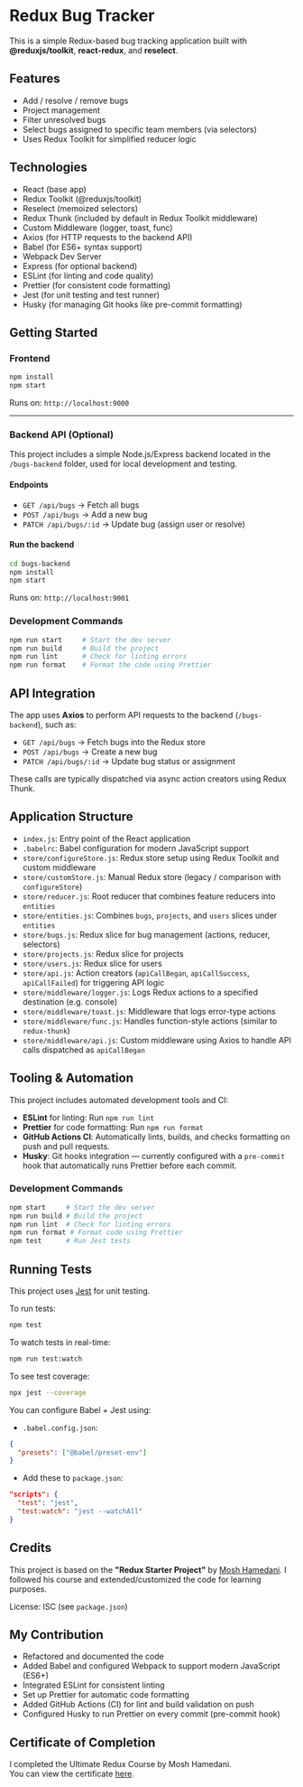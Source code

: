 # Redux Bug Tracker

This is a simple Redux-based bug tracking application built with **@reduxjs/toolkit**, **react-redux**, and **reselect**.

## Features

- Add / resolve / remove bugs
- Project management
- Filter unresolved bugs
- Select bugs assigned to specific team members (via selectors)
- Uses Redux Toolkit for simplified reducer logic

## Technologies

- React (base app)
- Redux Toolkit (@reduxjs/toolkit)
- Reselect (memoized selectors)
- Redux Thunk (included by default in Redux Toolkit middleware)
- Custom Middleware (logger, toast, func)
- Axios (for HTTP requests to the backend API)
- Babel (for ES6+ syntax support)
- Webpack Dev Server
- Express (for optional backend)
- ESLint (for linting and code quality)
- Prettier (for consistent code formatting)
- Jest (for unit testing and test runner)
- Husky (for managing Git hooks like pre-commit formatting)

## Getting Started

### Frontend

```bash
npm install
npm start
```

Runs on: `http://localhost:9000`

---

### Backend API (Optional)

This project includes a simple Node.js/Express backend located in the `/bugs-backend` folder, used for local development and testing.

#### Endpoints

- `GET /api/bugs` → Fetch all bugs
- `POST /api/bugs` → Add a new bug
- `PATCH /api/bugs/:id` → Update bug (assign user or resolve)

#### Run the backend

```bash
cd bugs-backend
npm install
npm start
```

Runs on: `http://localhost:9001`

### Development Commands

```bash
npm run start     # Start the dev server
npm run build     # Build the project
npm run lint      # Check for linting errors
npm run format    # Format the code using Prettier
```

## API Integration

The app uses **Axios** to perform API requests to the backend (`/bugs-backend`), such as:

- `GET /api/bugs` → Fetch bugs into the Redux store
- `POST /api/bugs` → Create a new bug
- `PATCH /api/bugs/:id` → Update bug status or assignment

These calls are typically dispatched via async action creators using Redux Thunk.

## Application Structure

- `index.js`: Entry point of the React application
- `.babelrc`: Babel configuration for modern JavaScript support
- `store/configureStore.js`: Redux store setup using Redux Toolkit and custom middleware
- `store/customStore.js`: Manual Redux store (legacy / comparison with `configureStore`)
- `store/reducer.js`: Root reducer that combines feature reducers into `entities`
- `store/entities.js`: Combines `bugs`, `projects`, and `users` slices under `entities`
- `store/bugs.js`: Redux slice for bug management (actions, reducer, selectors)
- `store/projects.js`: Redux slice for projects
- `store/users.js`: Redux slice for users
- `store/api.js`: Action creators (`apiCallBegan`, `apiCallSuccess`, `apiCallFailed`) for triggering API logic
- `store/middleware/logger.js`: Logs Redux actions to a specified destination (e.g. console)
- `store/middleware/toast.js`: Middleware that logs error-type actions
- `store/middleware/func.js`: Handles function-style actions (similar to `redux-thunk`)
- `store/middleware/api.js`: Custom middleware using Axios to handle API calls dispatched as `apiCallBegan`

## Tooling & Automation

This project includes automated development tools and CI:

- **ESLint** for linting: Run `npm run lint`
- **Prettier** for code formatting: Run `npm run format`
- **GitHub Actions CI**: Automatically lints, builds, and checks formatting on push and pull requests.
- **Husky**: Git hooks integration — currently configured with a `pre-commit` hook that automatically runs Prettier before each commit.

### Development Commands

```bash
npm start     # Start the dev server
npm run build # Build the project
npm run lint  # Check for linting errors
npm run format # Format code using Prettier
npm test      # Run Jest tests
```

## Running Tests

This project uses [Jest](https://jestjs.io/) for unit testing.

To run tests:

```bash
npm test
```

To watch tests in real-time:

```bash
npm run test:watch
```

To see test coverage:

```bash
npx jest --coverage
```

You can configure Babel + Jest using:

- `.babel.config.json`:

```json
{
  "presets": ["@babel/preset-env"]
}
```

- Add these to `package.json`:

```json
"scripts": {
  "test": "jest",
  "test:watch": "jest --watchAll"
}
```

## Credits

This project is based on the **"Redux Starter Project"** by [Mosh Hamedani](https://codewithmosh.com/).
I followed his course and extended/customized the code for learning purposes.

License: ISC (see `package.json`)

## My Contribution

- Refactored and documented the code
- Added Babel and configured Webpack to support modern JavaScript (ES6+)
- Integrated ESLint for consistent linting
- Set up Prettier for automatic code formatting
- Added GitHub Actions (CI) for lint and build validation on push
- Configured Husky to run Prettier on every commit (pre-commit hook)

## Certificate of Completion

I completed the Ultimate Redux Course by Mosh Hamedani.  
You can view the certificate [here](docs/certificate/certificate-of-completion-for-the-ultimate-redux-course.pdf).
